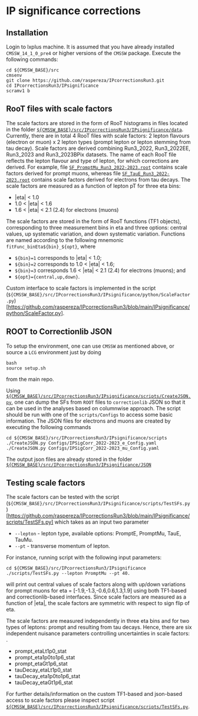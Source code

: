 # IP significance corrections

## Installation

Login to lxplus machine. It is assumed that you have already installed `CMSSW_14_1_0_pre4` or higher versions of the `CMSSW` package. Execute the following commands:

```
cd ${CMSSW_BASE}/src
cmsenv
git clone https://github.com/raspereza/IPcorrectionsRun3.git
cd IPcorrectionsRun3/IPsignificance
scramv1 b 
```

## RooT files with scale factors

The scale factors are stored in the form of RooT histograms in files located in the folder
[`${CMSSW_BASE}/src/IPcorrectionsRun3/IPsignificance/data`](https://github.com/raspereza/IPcorrectionsRun3/tree/main/IPsignificance/data). Currently, there are in total 4
RooT files with scale factors: 2 lepton flavours (electron or muon) x 2 lepton types (prompt lepton or lepton stemming from tau decay). Scale factors are derived combining Run3_2022, Run3_2022EE, Run3_2023 and Run3_2023BPix datasets. The name of each RooT file reflects the lepton flavour and type of lepton, for which 
corrections are derived. For example, file [`SF_PromptMu_Run3_2022-2023.root`](https://github.com/raspereza/IPcorrectionsRun3/blob/main/IPsignificance/data/SF_PromptMu_Run3_2022-2023.root) contains scale factors derived for prompt muons, whereas file [`SF_TauE_Run3_2022-2023.root`](https://github.com/raspereza/IPcorrectionsRun3/blob/main/IPsignificance/data/SF_TauE_Run3_2022-2023.root) contains scale factors derived for electrons from tau decays. The scale factors are measured as a function of lepton pT for three eta bins:
* |eta| < 1.0
* 1.0 < |eta| < 1.6
* 1.6 < |eta| < 2.1 (2.4) for electrons (muons)

The scale factors are stored in the form of RooT functions (TF1 objects), corresponding to three measurement bins in eta and three options: central values, up systematic variation, and down systematic variation. Functions are named according to the following mnemonic `fitFunc_binEta${bin}_${opt}`, where 
* `${bin}=1` corresponds to |eta| < 1.0;
* `${bin}=2` corresponds to 1.0 < |eta| < 1.6;
* `${bin}=3` corresponds 1.6 < |eta| < 2.1 (2.4) for electrons (muons);
and
* `${opt}={central,up,down}`.

Custom interface to scale factors is implemented in the script (`${CMSSW_BASE}/src/IPcorrectionsRun3/IPsignificance/python/ScaleFactor.py`)[https://github.com/raspereza/IPcorrectionsRun3/blob/main/IPsignificance/python/ScaleFactor.py].

## ROOT to Correctionlib JSON

To setup the environment, one can use `CMSSW` as mentioned above, or source a `LCG` environment just by doing
```
bash
source setup.sh
```
from the main repo.

Using [`${CMSSW_BASE}/src/IPcorrectionsRun3/IPsignificance/scripts/CreateJSON.py`](https://github.com/raspereza/IPcorrectionsRun3/blob/main/IPsignificance/scripts/CreateJSON.py), one can dump the SFs from `ROOT` files to `correctionlib` JSON so that it can be used in the analyses based on columnwise approach. The script should be run with one of the `scripts/Configs` to access some basic information. The JSON files for electrons and muons are created by executing the following commands  
```
cd ${CMSSW_BASE}/src/IPcorrectionsRun3/IPsignificance/scripts
./CreateJSON.py Configs/IPSigCorr_2022-2023_e_Config.yaml
./CreateJSON.py Configs/IPSigCorr_2022-2023_mu_Config.yaml
```

The output json files are already stored in the folder [`${CMSSW_BASE}/src/IPcorrectionsRun3/IPsignificance/JSON`](https://github.com/raspereza/IPcorrectionsRun3/tree/main/IPsignificance/JSON)


## Testing scale factors

The scale factors can be tested with the script (`${CMSSW_BASE}/src/IPcorrectionsRun3/IPsignificance/scripts/TestSFs.py`)[https://github.com/raspereza/IPcorrectionsRun3/blob/main/IPsignificance/scripts/TestSFs.py] which takes as an input two parameter
* `--lepton` - lepton type, available options: PromptE, PromptMu, TauE, TauMu.
* `--pt` - transverse momentum of lepton.

For instance, running script with the following input parameters:
```
cd ${CMSSW_BASE}/src/IPcorrectionsRun3/IPsignificance
./scripts/TestSFs.py --lepton PromptMu --pt 40.
```
will print out central values of scale factors along with up/down variations for prompt muons for eta = [-1.9,-1.3,-0.6,0.6,1.3,1.9] using both TF1-based and correctionlib-based interfaces. Since scale factors are measured as a function of |eta|, the scale factors are symmetric with respect to sign flip of eta.

The scale factors are measured independently in three eta bins and for two types of leptons: prompt and resulting from tau decays. Hence, there are six independent nuisance parameters controlling uncertainties in scale factors: .     
* prompt_etaLt1p0_stat
* prompt_eta1p0to1p6_stat
* prompt_etaGt1p6_stat
* tauDecay_etaLt1p0_stat
* tauDecay_eta1p0to1p6_stat
* tauDecay_etaGt1p6_stat

For further details/information on the custom TF1-based and json-based access to scale factors please inspect script 
[`${CMSSW_BASE}/src/IPcorrectionsRun3/IPsignificance/scripts/TestSFs.py`](https://github.com/raspereza/IPcorrectionsRun3/blob/main/IPsignificance/scripts/TestSFs.py).

